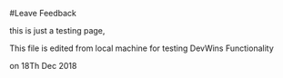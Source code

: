 #Leave Feedback

<div id="feedback-container"></div>
this is just a testing page,

This file is edited from local machine for testing DevWins Functionality

on 18Th Dec 2018
